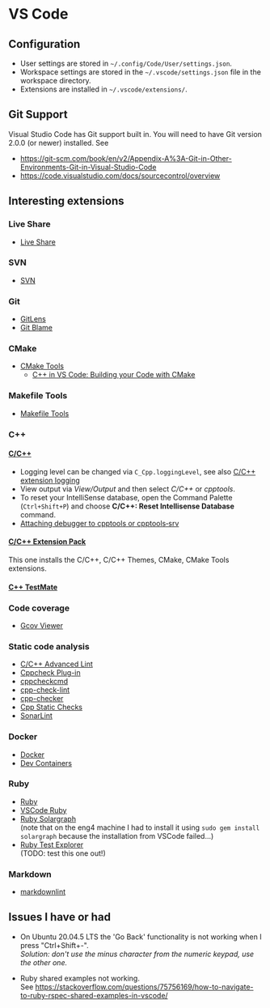 # VS Code

## Configuration

* User settings are stored in `~/.config/Code/User/settings.json`.
* Workspace settings are stored in the `~/.vscode/settings.json` file in the workspace directory.
* Extensions are installed in `~/.vscode/extensions/`.

## Git Support

Visual Studio Code has Git support built in.  You will need to have Git version 2.0.0 (or newer) installed.
See

* <https://git-scm.com/book/en/v2/Appendix-A%3A-Git-in-Other-Environments-Git-in-Visual-Studio-Code>
* <https://code.visualstudio.com/docs/sourcecontrol/overview>

## Interesting extensions

### Live Share

* [Live Share](https://code.visualstudio.com/learn/collaboration/live-share)

### SVN

* [SVN](https://marketplace.visualstudio.com/items?itemName=johnstoncode.svn-scm)

### Git

* [GitLens](https://marketplace.visualstudio.com/items?itemName=eamodio.gitlens)
* [Git Blame](https://marketplace.visualstudio.com/items?itemName=waderyan.gitblame)

### CMake

* [CMake Tools](https://marketplace.visualstudio.com/items?itemName=ms-vscode.cmake-tools)
  * [C++ in VS Code: Building your Code with CMake](https://www.youtube.com/watch?v=_BWU5mWqVA4)

### Makefile Tools

* [Makefile Tools](https://marketplace.visualstudio.com/items?itemName=ms-vscode.makefile-tools)

### C++

#### [C/C++](https://marketplace.visualstudio.com/items?itemName=ms-vscode.cpptools)

* Logging level can be changed via `C_Cpp.loggingLevel`, see also [C/C++ extension logging](https://code.visualstudio.com/docs/cpp/enable-logging-cpp)
* View output via *View/Output* and then select *C/C++* or *cpptools*.
* To reset your IntelliSense database, open the Command Palette (`Ctrl+Shift+P`) and choose **C/C++: Reset Intellisense Database** command.
* [Attaching debugger to cpptools or cpptools‐srv](https://github.com/microsoft/vscode-cpptools/wiki/Attaching-debugger-to-cpptools-or-cpptools%E2%80%90srv)

#### [C/C++ Extension Pack](https://marketplace.visualstudio.com/items?itemName=ms-vscode.cpptools-extension-pack)

This one installs the C/C++, C/C++ Themes, CMake, CMake Tools extensions.


#### [C++ TestMate](https://marketplace.visualstudio.com/items?itemName=matepek.vscode-catch2-test-adapter)

### Code coverage

* [Gcov Viewer](https://marketplace.visualstudio.com/items?itemName=JacquesLucke.gcov-viewer)

### Static code analysis

* [C/C++ Advanced Lint](https://marketplace.visualstudio.com/items?itemName=jbenden.c-cpp-flylint)
* [Cppcheck Plug-in](https://marketplace.visualstudio.com/items?itemName=NathanJ.cppcheck-plugin)
* [cppcheckcmd](https://marketplace.visualstudio.com/items?itemName=ronzhong.cppcheckcmd)
* [cpp-check-lint](https://marketplace.visualstudio.com/items?itemName=QiuMingGe.cpp-check-lint)
* [cpp-checker](https://marketplace.visualstudio.com/items?itemName=eBikeLabs.cpp-checker)
* [Cpp Static Checks](https://marketplace.visualstudio.com/items?itemName=NathanJ.cpp-tools-plugin)
* [SonarLint](https://marketplace.visualstudio.com/items?itemName=SonarSource.sonarlint-vscode)

### Docker

* [Docker](https://marketplace.visualstudio.com/items?itemName=ms-azuretools.vscode-docker)
* [Dev Containers](https://marketplace.visualstudio.com/items?itemName=ms-vscode-remote.remote-containers)

### Ruby

* [Ruby](https://marketplace.visualstudio.com/items?itemName=rebornix.Ruby)
* [VSCode Ruby](https://marketplace.visualstudio.com/items?itemName=wingrunr21.vscode-ruby)
* [Ruby Solargraph](https://marketplace.visualstudio.com/items?itemName=castwide.solargraph)  
  (note that on the eng4 machine I had to install it using `sudo gem install solargraph` because the installation from VSCode failed...)
* [Ruby Test Explorer](https://marketplace.visualstudio.com/items?itemName=connorshea.vscode-ruby-test-adapter)  
  (TODO: test this one out!)

### Markdown

* [markdownlint](https://marketplace.visualstudio.com/items?itemName=DavidAnson.vscode-markdownlint)

## Issues I have or had

* On Ubuntu 20.04.5 LTS the 'Go Back' functionality is not working when I press "Ctrl+Shift+-".  
  *Solution: don't use the minus character from the numeric keypad, use the other one.*

* Ruby shared examples not working.  
  See <https://stackoverflow.com/questions/75756169/how-to-navigate-to-ruby-rspec-shared-examples-in-vscode/>
